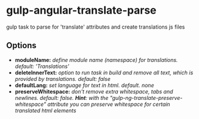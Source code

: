 gulp-angular-translate-parse
============================

gulp task to parse for 'translate' attributes and create translations js files

Options
-------
- **moduleName:** _define module name (namespace) for translations. default: 'Translations'_
- **deleteInnerText:** _option to run task in build and remove all text, which is provided by translations. default: false_
- **defaultLang:** _set language for text in html. default. none_
- **preserveWhitespace:** _don't remove extra whitespace, tabs and newlines. default: false._ _**Hint**: with the "gulp-ng-translate-preserve-whitespace" attribute you can preserve whitespace for certain translated html elements_

